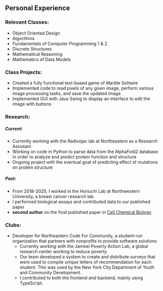 ## Personal Experience

### Relevant Classes:
- Object Oriented Design
- Algorithms
- Fundamentals of Computer Programming 1 & 2
- Discrete Structures
- Mathematical Reasoning
- Mathematics of Data Models

### Class Projects:
- Created a fully functional text-based game of Marble Solitaire 
- Implemented code to read pixels of any given image, perform various image processing tasks, and save the updated image
- Implemented GUI with Java Swing to display an interface to edit the image with buttons

### Research:
##### Current:
- Currently working with the Radivojac lab at Northeastern as a Research Assistant 
- Working on code in Python to parse data from the AlphaFold2 database in order to analyze and predict protein function and structure 
- Ongoing project with the eventual goal of predicting effect of mutations on protein structure  

##### Past:
- From 2018-2020, I worked in the Horiuchi Lab at Northwestern University, a breast cancer research lab.
- I performed biological assays and contributed data to our published paper 
- **second author** on the final published paper in [Cell Chemical Biology](https://www.cell.com/cell-chemical-biology/fulltext/S2451-9456(21)00400-1?_returnURL=https%3A%2F%2Flinkinghub.elsevier.com%2Fretrieve%2Fpii%2FS2451945621004001%3Fshowall%3Dtrue)


### Clubs:
- Developer for Northeastern Code For Community, a student-run organization that partners with nonprofits to provide software solutions 
  - Currently working with the Jameel Poverty Action Lab, a global research center working to reduce poverty
  - Our team developed a system to create and distribute surveys that were used to compile unique letters of   recommendation for each student. This was used by the New York City Department of Youth and Community Development.
  - I contributed to both the frontend and backend, mainly using TypeScript.
